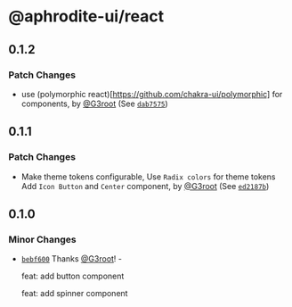 # @aphrodite-ui/react

## 0.1.2

### Patch Changes

- use (polymorphic react)[https://github.com/chakra-ui/polymorphic] for components, by [@G3root](https://github.com/G3root) (See [`dab7575`](https://github.com/G3root/aphrodite-ui/commit/dab75759c5b2b92780754b35cb6a59c4b8d6d1c3))

## 0.1.1

### Patch Changes

- Make theme tokens configurable, Use `Radix colors` for theme tokens Add `Icon Button` and `Center` component, by [@G3root](https://github.com/G3root) (See [`ed2187b`](https://github.com/G3root/aphrodite-ui/commit/ed2187be4b2dc3d658748a01148f9d2ea92b8d1b))

## 0.1.0

### Minor Changes

- [`bebf600`](https://github.com/G3root/aphrodite-ui/commit/bebf600492bd3d5e20658f5e7403db52e5336535) Thanks [@G3root](https://github.com/G3root)! -

  feat: add button component

  feat: add spinner component
